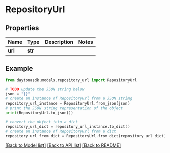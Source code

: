 # RepositoryUrl


## Properties

Name | Type | Description | Notes
------------ | ------------- | ------------- | -------------
**url** | **str** |  | 

## Example

```python
from daytonasdk.models.repository_url import RepositoryUrl

# TODO update the JSON string below
json = "{}"
# create an instance of RepositoryUrl from a JSON string
repository_url_instance = RepositoryUrl.from_json(json)
# print the JSON string representation of the object
print(RepositoryUrl.to_json())

# convert the object into a dict
repository_url_dict = repository_url_instance.to_dict()
# create an instance of RepositoryUrl from a dict
repository_url_from_dict = RepositoryUrl.from_dict(repository_url_dict)
```
[[Back to Model list]](../README.md#documentation-for-models) [[Back to API list]](../README.md#documentation-for-api-endpoints) [[Back to README]](../README.md)


